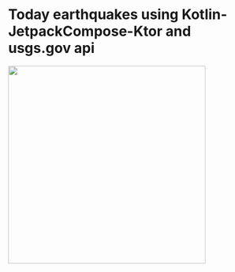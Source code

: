 # Today earthquakes using Kotlin-JetpackCompose-Ktor and usgs.gov api

<div align="center">
  <div style="display: flex;">
<img src="https://github.com/3owa/Today_Earthquakes_USGS_API/blob/master/Screenshot%202023-09-19%20232625.png" width="400dp"/>
